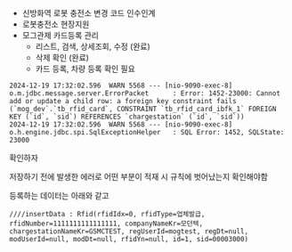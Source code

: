 - 신방화역 로봇 충전소 변경 코드 인수인계
- 로봇충전소 현장지원
-  모그관제 카드등록 관리 
	- 리스트, 검색, 상세조회, 수정 (완료)
	- 삭제 확인 (완료)
	- 카드 등록, 차량 등록 확인 필요

```
2024-12-19 17:32:02.596  WARN 5568 --- [nio-9090-exec-8] o.m.jdbc.message.server.ErrorPacket      : Error: 1452-23000: Cannot add or update a child row: a foreign key constraint fails (`mog_dev`.`tb_rfid_card`, CONSTRAINT `tb_rfid_card_ibfk_1` FOREIGN KEY (`id`, `sid`) REFERENCES `chargestation` (`id`, `sid`))
2024-12-19 17:32:02.596  WARN 5568 --- [nio-9090-exec-8] o.h.engine.jdbc.spi.SqlExceptionHelper   : SQL Error: 1452, SQLState: 23000
```
확인하자

저장하기 전에 발생한 에러로 어떤 부분이 적재 시 규칙에 벗어났는지 확인해야함

등록하는 데이터는 아래와 같고 
```
////insertData : Rfid(rfidIdx=0, rfidType=업체발급, rfidNumber=1111111111111111, companyNameKr=모던텍, chargestationNameKr=GSMCTEST, regUserId=mogtest, regDt=null, modUserId=null, modDt=null, rfidYn=null, id=1, sid=00003000)
```

